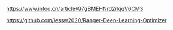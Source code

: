 https://www.infoq.cn/article/Q7gBMEHNrd2rkjqV6CM3

https://github.com/lessw2020/Ranger-Deep-Learning-Optimizer